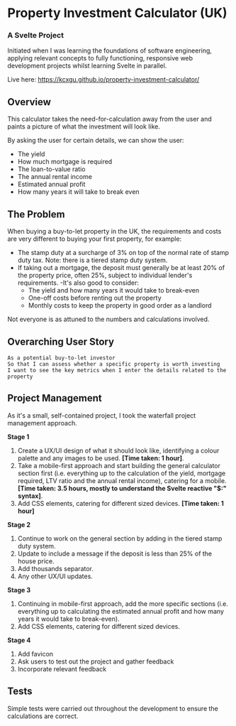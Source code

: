 # Property Investment Calculator (UK)

### A Svelte Project 
Initiated when I was learning the foundations of software engineering, applying relevant concepts to fully functioning, responsive web development projects whilst learning Svelte in parallel.

Live here: https://kcxgu.github.io/property-investment-calculator/

## Overview
This calculator takes the need-for-calculation away from the user and paints a picture of what the investment will look like. 

By asking the user for certain details, we can show the user:
- The yield
- How much mortgage is required 
- The loan-to-value ratio
- The annual rental income
- Estimated annual profit
- How many years it will take to break even

## The Problem 

When buying a buy-to-let property in the UK, the requirements and costs are very different to buying your first property, for example:
- The stamp duty at a surcharge of 3% on top of the normal rate of stamp duty tax. Note: there is a tiered stamp duty system.
- If taking out a mortgage, the deposit must generally be at least 20% of the property price, often 25%, subject to individual lender's requirements.
-It's also good to consider:
    - The yield and how many years it would take to break-even
    - One-off costs before renting out the property
    - Monthly costs to keep the property in good order as a landlord

Not everyone is as attuned to the numbers and calculations involved.

## Overarching User Story
```
As a potential buy-to-let investor
So that I can assess whether a specific property is worth investing
I want to see the key metrics when I enter the details related to the property
```

## Project Management
As it's a small, self-contained project, I took the waterfall project management approach. 

**Stage 1** 
1. Create a UX/UI design of what it should look like, identifying a colour palette and any images to be used. **[Time taken: 1 hour]**.
2. Take a mobile-first approach and start building the general calculator section first (i.e. everything up to the calculation of the yield, mortgage required, LTV ratio and the annual rental income), catering for a mobile. **[Time taken: 3.5 hours, mostly to understand the Svelte reactive "$:" syntax]**.
3. Add CSS elements, catering for different sized devices. **[Time taken: 1 hour]**

**Stage 2**
1. Continue to work on the general section by adding in the tiered stamp duty system.
2. Update to include a message if the deposit is less than 25% of the house price.
3. Add thousands separator. 
4. Any other UX/UI updates.

**Stage 3**
1. Continuing in mobile-first approach, add the more specific sections (i.e. everything up to calculating the estimated annual profit and how many years it would take to break-even).
2. Add CSS elements, catering for different sized devices.

**Stage 4**
1. Add favicon
2. Ask users to test out the project and gather feedback
3. Incorporate relevant feedback

## Tests
Simple tests were carried out throughout the development to ensure the calculations are correct. 

